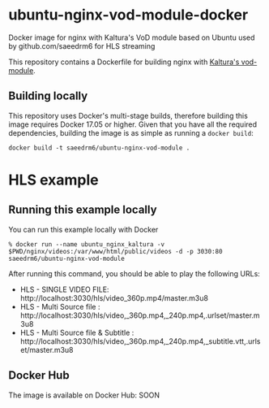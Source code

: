 ubuntu-nginx-vod-module-docker
=======================
Docker image for nginx with Kaltura's VoD module based on Ubuntu used by github.com/saeedrm6 for HLS streaming

This repository contains a Dockerfile for building nginx with [Kaltura's
vod-module](https://github.com/kaltura/nginx-vod-module).

Building locally
----------------

This repository uses Docker's multi-stage builds, therefore building this image
requires Docker 17.05 or higher. Given that you have all the required
dependencies, building the image is as simple as running a ``docker build``:

```
docker build -t saeedrm6/ubuntu-nginx-vod-module .
```

# HLS example

## Running this example locally

You can run this example locally with Docker

```
% docker run --name ubuntu_nginx_kaltura -v $PWD/nginx/videos:/var/www/html/public/videos -d -p 3030:80 saeedrm6/ubuntu-nginx-vod-module
```

After running this command, you should be able to play the following URLs:

- HLS - SINGLE VIDEO FILE: http://localhost:3030/hls/video_360p.mp4/master.m3u8
- HLS - Multi Source file : http://localhost:3030/hls/video,_360p.mp4,_240p.mp4,.urlset/master.m3u8
- HLS - Multi Source file & Subtitle : http://localhost:3030/hls/video,_360p.mp4,_240p.mp4,_subtitle.vtt,.urlset/master.m3u8

Docker Hub
----------

The image is available on Docker Hub: SOON